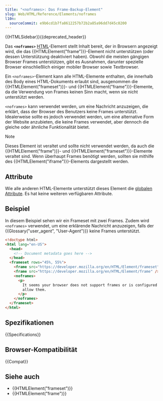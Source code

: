 ```yaml
---
title: "<noframes>: Das Frame-Backup-Element"
slug: Web/HTML/Reference/Elements/noframes
l10n:
  sourceCommit: e9b6cd1b7fa8612257b72b2a85a96dd7d45c0200
---
```


{{HTMLSidebar}}{{deprecated_header}}

Das **`<noframes>`** [HTML](/de/docs/Web/HTML)-Element stellt Inhalt bereit, der in Browsern angezeigt wird, die das {{HTMLElement("frame")}}-Element nicht unterstützen (oder dessen Unterstützung deaktiviert haben). Obwohl die meisten gängigen Browser Frames unterstützen, gibt es Ausnahmen, darunter spezielle Browser einschließlich einiger mobiler Browser sowie Textbrowser.

Ein `<noframes>`-Element kann alle HTML-Elemente enthalten, die innerhalb des Body eines HTML-Dokuments erlaubt sind, ausgenommen die {{HTMLElement("frameset")}}- und {{HTMLElement("frame")}}-Elemente, da die Verwendung von Frames keinen Sinn macht, wenn sie nicht unterstützt werden.

`<noframes>` kann verwendet werden, um eine Nachricht anzuzeigen, die erklärt, dass der Browser des Benutzers keine Frames unterstützt. Idealerweise sollte es jedoch verwendet werden, um eine alternative Form der Website anzubieten, die keine Frames verwendet, aber dennoch die gleiche oder ähnliche Funktionalität bietet.

> [!NOTE]
> Dieses Element ist veraltet und sollte nicht verwendet werden, da auch die {{HTMLElement("frame")}}- und {{HTMLElement("frameset")}}-Elemente veraltet sind. Wenn überhaupt Frames benötigt werden, sollten sie mithilfe des {{HTMLElement("iframe")}}-Elements dargestellt werden.

## Attribute

Wie alle anderen HTML-Elemente unterstützt dieses Element die [globalen Attribute](/de/docs/Web/HTML/Reference/Global_attributes). Es hat keine weiteren verfügbaren Attribute.

## Beispiel

In diesem Beispiel sehen wir ein Frameset mit zwei Frames. Zudem wird `<noframes>` verwendet, um eine erklärende Nachricht anzuzeigen, falls der {{Glossary("user_agent", "User-Agent")}} keine Frames unterstützt.

```html
<!doctype html>
<html lang="en-US">
  <head>
    <!-- Document metadata goes here -->
  </head>
  <frameset rows="45%, 55%">
    <frame src="https://developer.mozilla.org/en/HTML/Element/frameset" />
    <frame src="https://developer.mozilla.org/en/HTML/Element/frame" />
    <noframes>
      <p>
        It seems your browser does not support frames or is configured to not
        allow them.
      </p>
    </noframes>
  </frameset>
</html>
```

## Spezifikationen

{{Specifications}}

## Browser-Kompatibilität

{{Compat}}

## Siehe auch

- {{HTMLElement("frameset")}}
- {{HTMLElement("frame")}}
